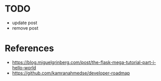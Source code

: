 # TODO

- update post
- remove post

# References

- https://blog.miguelgrinberg.com/post/the-flask-mega-tutorial-part-i-hello-world
- https://github.com/kamranahmedse/developer-roadmap
